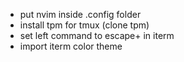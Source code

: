 - put nvim inside .config folder
- install tpm for tmux (clone tpm)
- set left command to escape+ in iterm
- import iterm color theme
